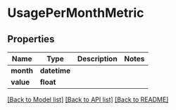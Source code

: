# UsagePerMonthMetric

## Properties
Name | Type | Description | Notes
------------ | ------------- | ------------- | -------------
**month** | **datetime** |  | 
**value** | **float** |  | 

[[Back to Model list]](../README.md#documentation-for-models) [[Back to API list]](../README.md#documentation-for-api-endpoints) [[Back to README]](../README.md)


